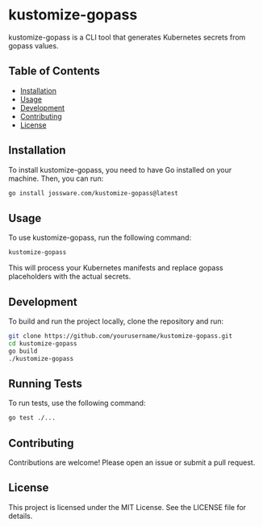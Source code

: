 # kustomize-gopass

kustomize-gopass is a CLI tool that generates Kubernetes secrets from gopass values.

## Table of Contents

- [Installation](#installation)
- [Usage](#usage)
- [Development](#development)
- [Contributing](#contributing)
- [License](#license)

## Installation

To install kustomize-gopass, you need to have Go installed on your machine. Then, you can run:

```sh
go install jossware.com/kustomize-gopass@latest
```

## Usage

To use kustomize-gopass, run the following command:

```sh
kustomize-gopass
```

This will process your Kubernetes manifests and replace gopass placeholders with the actual secrets.

## Development

To build and run the project locally, clone the repository and run:

```sh
git clone https://github.com/yourusername/kustomize-gopass.git
cd kustomize-gopass
go build
./kustomize-gopass
```

## Running Tests

To run tests, use the following command:

```sh
go test ./...
```

## Contributing

Contributions are welcome! Please open an issue or submit a pull request.

## License

This project is licensed under the MIT License. See the LICENSE file for details.
